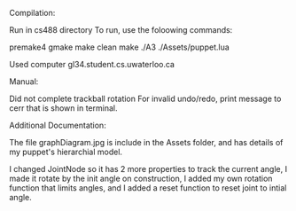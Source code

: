 Compilation:

Run in cs488 directory
To run, use the foloowing commands:

premake4 gmake
make clean
make
./A3 ./Assets/puppet.lua	

Used computer gl34.student.cs.uwaterloo.ca


Manual:

Did not complete trackball rotation
For invalid undo/redo, print message to cerr that is shown in terminal.

Additional Documentation:

The file graphDiagram.jpg is include in the Assets folder, and has details of my puppet's hierarchial model.

I changed JointNode so it has 2 more properties to track the current angle, I made it rotate by the init angle on construction, I added my own rotation function that limits angles, and I added a reset function to reset joint to intial angle.

